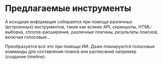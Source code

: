 # Предлагаемые инструменты

А исходная информация собирается при помощи различных (встроенных) инструментов, такие как всякие API, скриншоты, HTML-выборка, chrome-расширение, различные плагины, результаты поисков, включая голосовые...

Преобразуется всё это при помощи ИИ. Даже планируются голосовые комманды для составления планов или расписаний например (создание timeline).
